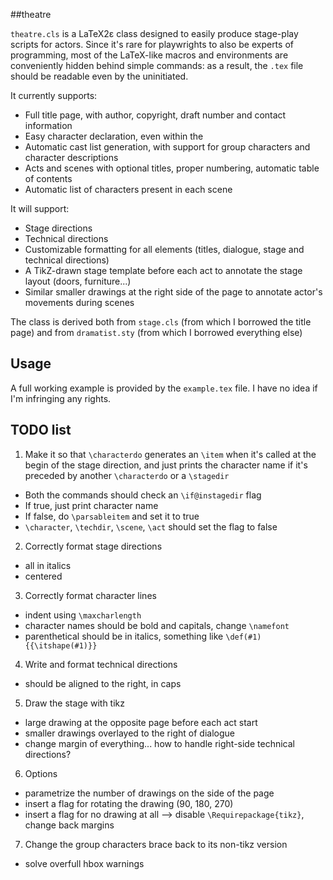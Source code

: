 ##theatre

`theatre.cls` is a LaTeX2ε class designed to easily produce stage-play scripts for actors.
Since it's rare for playwrights to also be experts of programming, most of the LaTeX-like macros and environments are conveniently hidden behind simple commands: as a result, the `.tex` file should be readable even by the uninitiated.

It currently supports:
  * Full title page, with author, copyright, draft number and contact information
  * Easy character declaration, even within the
  * Automatic cast list generation, with support for group characters and character descriptions
  * Acts and scenes with optional titles, proper numbering, automatic table of contents
  * Automatic list of characters present in each scene

It will support:
  * Stage directions
  * Technical directions
  * Customizable formatting for all elements (titles, dialogue, stage and technical directions)
  * A TikZ-drawn stage template before each act to annotate the stage layout (doors, furniture...)
  * Similar smaller drawings at the right side of the page to annotate actor's movements during scenes

The class is derived both from `stage.cls` (from which I borrowed the title page) and from `dramatist.sty` (from which I borrowed everything else)

## Usage

A full working example is provided by the `example.tex` file. I have no idea if I'm infringing any rights.

## TODO list
1) Make it so that `\characterdo` generates an `\item` when it's called at the begin of the stage direction, and just prints the character name if it's preceded by another `\characterdo` or a `\stagedir`
  * Both the commands should check an `\if@instagedir` flag
  * If true, just print character name
  * If false, do `\parsableitem` and set it to true
  * `\character`, `\techdir`, `\scene`, `\act` should set the flag to false
  
2) Correctly format stage directions
  * all in italics
  * centered

3) Correctly format character lines
  * indent using `\maxcharlength`
  * character names should be bold and capitals, change `\namefont`
  * parenthetical should be in italics, something like `\def(#1){{\itshape(#1)}}`

4) Write and format technical directions
  * should be aligned to the right, in caps

5) Draw the stage with tikz
  * large drawing at the opposite page before each act start
  * smaller drawings overlayed to the right of dialogue
  * change margin of everything... how to handle right-side technical directions?

6) Options
  * parametrize the number of drawings on the side of the page
  * insert a flag for rotating the drawing (90, 180, 270)
  * insert a flag for no drawing at all --> disable `\Requirepackage{tikz}`, change back margins
  
7) Change the group characters brace back to its non-tikz version
  * solve overfull hbox warnings